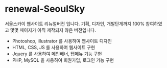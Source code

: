 # renewal-SeoulSky
서울스카이 웹사이트 리뉴얼버전 입니다.
기획, 디자인, 개발단계까지 100% 참여하였고 몇몇 페이지가 아직 제작되지 않은 버전입니다.

- Photoshop, illustrator 를 사용하여 웹사이트 디자인
- HTML, CSS, JS 를 사용하여 웹사이트 구현
- Jquery 를 사용하여 메인배너, 탭메뉴 기능 구현
- PHP, MySQL 을 사용하여 회원가입, 로그인 기능 구현
